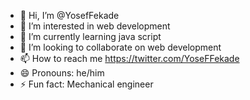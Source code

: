 - 👋 Hi, I’m @YosefFekade
- 👀 I’m interested in web development 
- 🌱 I’m currently learning java script
- 💞️ I’m looking to collaborate on web development
- 📫 How to reach me https://twitter.com/YoseFFekade
- 😄 Pronouns: he/him
- ⚡ Fun fact: Mechanical engineer 

<!---
YosefFekade/YosefFekade is a ✨ special ✨ repository because its `README.md` (this file) appears on your GitHub profile.
You can click the Preview link to take a look at your changes.
--->
